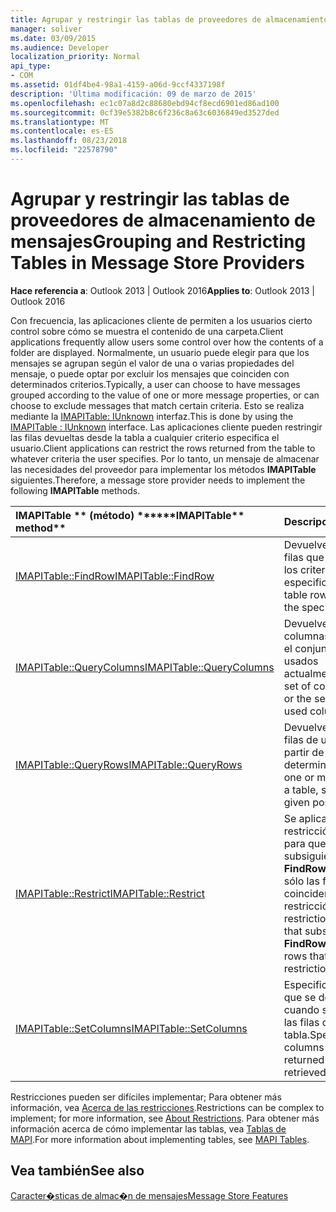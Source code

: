 ```yaml
---
title: Agrupar y restringir las tablas de proveedores de almacenamiento de mensajes
manager: soliver
ms.date: 03/09/2015
ms.audience: Developer
localization_priority: Normal
api_type:
- COM
ms.assetid: 01df4be4-98a1-4159-a06d-9ccf4337198f
description: 'Última modificación: 09 de marzo de 2015'
ms.openlocfilehash: ec1c07a8d2c88680ebd94cf8ecd6901ed86ad100
ms.sourcegitcommit: 0cf39e5382b8c6f236c8a63c6036849ed3527ded
ms.translationtype: MT
ms.contentlocale: es-ES
ms.lasthandoff: 08/23/2018
ms.locfileid: "22578790"
---
```

# <a name="grouping-and-restricting-tables-in-message-store-providers"></a><span data-ttu-id="d6fac-103">Agrupar y restringir las tablas de proveedores de almacenamiento de mensajes</span><span class="sxs-lookup"><span data-stu-id="d6fac-103">Grouping and Restricting Tables in Message Store Providers</span></span>

  
  
<span data-ttu-id="d6fac-104">**Hace referencia a**: Outlook 2013 | Outlook 2016</span><span class="sxs-lookup"><span data-stu-id="d6fac-104">**Applies to**: Outlook 2013 | Outlook 2016</span></span> 
  
<span data-ttu-id="d6fac-105">Con frecuencia, las aplicaciones cliente de permiten a los usuarios cierto control sobre cómo se muestra el contenido de una carpeta.</span><span class="sxs-lookup"><span data-stu-id="d6fac-105">Client applications frequently allow users some control over how the contents of a folder are displayed.</span></span> <span data-ttu-id="d6fac-106">Normalmente, un usuario puede elegir para que los mensajes se agrupan según el valor de una o varias propiedades del mensaje, o puede optar por excluir los mensajes que coinciden con determinados criterios.</span><span class="sxs-lookup"><span data-stu-id="d6fac-106">Typically, a user can choose to have messages grouped according to the value of one or more message properties, or can choose to exclude messages that match certain criteria.</span></span> <span data-ttu-id="d6fac-107">Esto se realiza mediante la [IMAPITable: IUnknown](imapitableiunknown.md) interfaz.</span><span class="sxs-lookup"><span data-stu-id="d6fac-107">This is done by using the [IMAPITable : IUnknown](imapitableiunknown.md) interface.</span></span> <span data-ttu-id="d6fac-108">Las aplicaciones cliente pueden restringir las filas devueltas desde la tabla a cualquier criterio especifica el usuario.</span><span class="sxs-lookup"><span data-stu-id="d6fac-108">Client applications can restrict the rows returned from the table to whatever criteria the user specifies.</span></span> <span data-ttu-id="d6fac-109">Por lo tanto, un mensaje de almacenar las necesidades del proveedor para implementar los métodos **IMAPITable** siguientes.</span><span class="sxs-lookup"><span data-stu-id="d6fac-109">Therefore, a message store provider needs to implement the following **IMAPITable** methods.</span></span> 
  
|<span data-ttu-id="d6fac-110">IMAPITable \*\* (método) \*\*</span><span class="sxs-lookup"><span data-stu-id="d6fac-110">\*\*\*\*IMAPITable\*\* method\*\*</span></span>|<span data-ttu-id="d6fac-111">**Descripción**</span><span class="sxs-lookup"><span data-stu-id="d6fac-111">**Description**</span></span>|
|:-----|:-----|
|[<span data-ttu-id="d6fac-112">IMAPITable::FindRow</span><span class="sxs-lookup"><span data-stu-id="d6fac-112">IMAPITable::FindRow</span></span>](imapitable-findrow.md) <br/> |<span data-ttu-id="d6fac-113">Devuelve la tabla de las filas que coinciden con los criterios especificados.</span><span class="sxs-lookup"><span data-stu-id="d6fac-113">Returns table rows that match the specified criteria.</span></span>  <br/> |
|[<span data-ttu-id="d6fac-114">IMAPITable::QueryColumns</span><span class="sxs-lookup"><span data-stu-id="d6fac-114">IMAPITable::QueryColumns</span></span>](imapitable-querycolumns.md) <br/> |<span data-ttu-id="d6fac-115">Devuelve el conjunto de columnas en una tabla o el conjunto de columnas usados actualmente.</span><span class="sxs-lookup"><span data-stu-id="d6fac-115">Returns the set of columns in a table or the set of currently used columns.</span></span>  <br/> |
|[<span data-ttu-id="d6fac-116">IMAPITable::QueryRows</span><span class="sxs-lookup"><span data-stu-id="d6fac-116">IMAPITable::QueryRows</span></span>](imapitable-queryrows.md) <br/> |<span data-ttu-id="d6fac-117">Devuelve una o varias filas de una tabla, a partir de una posición determinada.</span><span class="sxs-lookup"><span data-stu-id="d6fac-117">Returns one or more rows from a table, starting from a given position.</span></span>  <br/> |
|[<span data-ttu-id="d6fac-118">IMAPITable::Restrict</span><span class="sxs-lookup"><span data-stu-id="d6fac-118">IMAPITable::Restrict</span></span>](imapitable-restrict.md) <br/> |<span data-ttu-id="d6fac-119">Se aplica una restricción a una tabla para que las llamadas subsiguientes a **FindRow** devolverán sólo las filas que coinciden con la restricción.</span><span class="sxs-lookup"><span data-stu-id="d6fac-119">Applies a restriction to a table so that subsequent calls to **FindRow** return only rows that match the restriction.</span></span>  <br/> |
|[<span data-ttu-id="d6fac-120">IMAPITable::SetColumns</span><span class="sxs-lookup"><span data-stu-id="d6fac-120">IMAPITable::SetColumns</span></span>](imapitable-setcolumns.md) <br/> |<span data-ttu-id="d6fac-121">Especifica las columnas que se deben devolver cuando se recuperan las filas de la tabla.</span><span class="sxs-lookup"><span data-stu-id="d6fac-121">Specifies which columns should be returned when rows are retrieved from the table.</span></span>  <br/> |
   
<span data-ttu-id="d6fac-122">Restricciones pueden ser difíciles implementar; Para obtener más información, vea [Acerca de las restricciones](about-restrictions.md).</span><span class="sxs-lookup"><span data-stu-id="d6fac-122">Restrictions can be complex to implement; for more information, see [About Restrictions](about-restrictions.md).</span></span> <span data-ttu-id="d6fac-123">Para obtener más información acerca de cómo implementar las tablas, vea [Tablas de MAPI](mapi-tables.md).</span><span class="sxs-lookup"><span data-stu-id="d6fac-123">For more information about implementing tables, see [MAPI Tables](mapi-tables.md).</span></span>
  
## <a name="see-also"></a><span data-ttu-id="d6fac-124">Vea también</span><span class="sxs-lookup"><span data-stu-id="d6fac-124">See also</span></span>



[<span data-ttu-id="d6fac-125">Caracter�sticas de almac�n de mensajes</span><span class="sxs-lookup"><span data-stu-id="d6fac-125">Message Store Features</span></span>](message-store-features.md)

